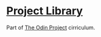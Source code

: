 [<h1>Project Library</h1>](https://www.theodinproject.com/lessons/node-path-javascript-library)
Part of [The Odin Project](https://www.theodinproject.com) cirriculum.
